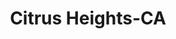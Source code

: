 ---
title: Citrus Heights-CA
slug: citrus-heights-ca
f_state:
- cms/state/california.md
f_locations:
- cms/payday-loan/absolutely-n-i-d-required-check-cashing-super-stre-817.md
- cms/payday-loan/absolutely-n-id-required-check-cashing-super-stors-818.md
- cms/payday-loan/absolutely-no-id-required-819.md
- cms/payday-loan/advance-america-2630.md
- cms/payday-loan/advance-america-2654.md
- cms/payday-loan/advance-till-payday-3470.md
- cms/payday-loan/california-check-cashing-5860.md
- cms/payday-loan/california-check-cashing-5869.md
- cms/payday-loan/california-check-cashing-5942.md
- cms/payday-loan/california-check-cashing-5946.md
- cms/payday-loan/california-check-cashing-5953.md
- cms/payday-loan/check-cash-stop-10598.md
- cms/payday-loan/check-into-cash-12686.md
- cms/payday-loan/check-into-cash-12726.md
- cms/payday-loan/check-into-cash-of-california-13307.md
- cms/payday-loan/check-max-plus-13893.md
- cms/payday-loan/check-max-plus-13895.md
- cms/payday-loan/jl-price-associates-19875.md
- cms/payday-loan/loan-mart-money-mart-20470.md
- cms/payday-loan/multi-marts-corp-inc-22415.md
- cms/payday-loan/pennysaver-24303.md
- cms/payday-loan/quick-cash-inc-25163.md
- cms/payday-loan/sunrise-check-cashing-26983.md
- cms/payday-loan/sunrise-check-cashing-26984.md
- cms/payday-loan/usa-cash-service-28367.md
updated-on: '2024-05-30T13:41:28.615Z'
created-on: '2024-05-30T13:41:28.615Z'
published-on: '2024-05-30T13:54:32.469Z'
f_city: Citrus Heights
layout: '[city].html'
tags: city
---